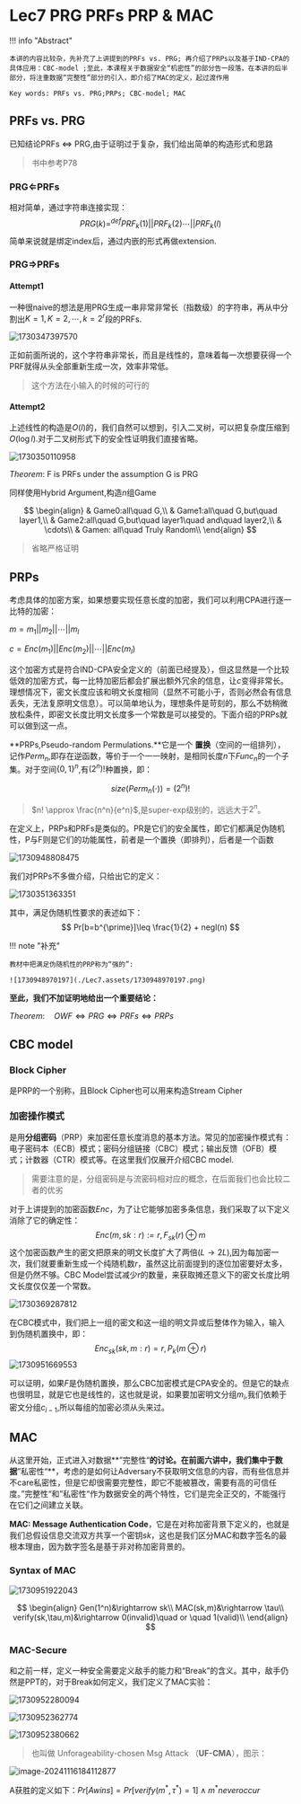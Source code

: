 # Lec7 PRG PRFs PRP & MAC

!!! info "Abstract"

    本讲的内容比较杂，先补充了上讲提到的PRFs vs. PRG; 再介绍了PRPs以及基于IND-CPA的具体应用：CBC-model ;至此，本课程关于数据安全“机密性”的部分告一段落，在本讲的后半部分，将注重数据“完整性”部分的引入，即介绍了MAC的定义，起过渡作用

    Key words: PRFs vs. PRG;PRPs; CBC-model; MAC


## PRFs vs. PRG

已知结论PRFs $\Leftrightarrow$ PRG,由于证明过于复杂，我们给出简单的构造形式和思路

> 书中参考P78

### PRG$\Leftarrow$PRFs

相对简单，通过字符串连接实现：
$$
PRG(k)\mathop{=}^{def}PRF_k(1) \vert\vert PRF_k(2) \cdots \vert\vert PRF_k(l)
$$
简单来说就是绑定index后，通过内嵌的形式再做extension.

### PRG$\Rightarrow$PRFs

#### Attempt1

一种很naive的想法是用PRG生成一串非常非常长（指数级）的字符串，再从中分割出$K=1,K=2,\cdots ,k=2^r$段的PRFs.

![1730347397570](./Lec7.assets/1730347397570.png)

正如前面所说的，这个字符串非常长，而且是线性的，意味着每一次想要获得一个PRF就得从头全部重新生成一次，效率非常低。

> 这个方法在小输入的时候的可行的

#### Attempt2

上述线性的构造是$O(l)$的，我们自然可以想到，引入二叉树，可以把复杂度压缩到$O(\log l)$.对于二叉树形式下的安全性证明我们直接省略。

![1730350110958](./Lec7.assets/1730350110958.png)

$Theorem$: F is PRFs under the assumption G is PRG

同样使用Hybrid Argument,构造$n$组Game

$$
\begin{align}
& Game0:all\quad G,\\
& Game1:all\quad G,but\quad layer1,\\
& Game2:all\quad G,but\quad layer1\quad and\quad layer2,\\
& \cdots\\
& Gamen: all\quad Truly Random\\
\end{align}
$$

> 省略严格证明



## PRPs

考虑具体的加密方案，如果想要实现任意长度的加密，我们可以利用CPA进行逐一比特的加密：

$m=m_1\vert\vert m_2\vert\vert \cdots \vert\vert m_l$

$c=Enc(m_1)\vert\vert Enc(m_2)\vert\vert \cdots \vert\vert Enc(m_l)$

这个加密方式是符合IND-CPA安全定义的（前面已经提及），但这显然是一个比较低效的加密方式，每一比特加密后都会扩展出额外冗余的信息，让$c$变得非常长。理想情况下，密文长度应该和明文长度相同（显然不可能小于，否则必然会有信息丢失，无法复原明文信息）。可以简单地认为，理想条件是苛刻的，那么不妨稍微放松条件，即密文长度比明文长度多一个常数是可以接受的。下面介绍的PRPs就可以做到这一点。

**PRPs,Pseudo-random Permulations.**它是一个 **置换**（空间的一组排列），记作$Perm_n$,即存在逆函数，等价于一个一一映射，是相同长度$n$下$Func_n$的一个子集。对于空间$\{0,1\}^n$,有$(2^n)!$种置换，即：


$$
size(Perm_n(\cdot))=(2^n)!
$$


> $n! \approx \frac{n^n}{e^n}$,是super-exp级别的，远远大于$2^n$。

在定义上，PRPs和PRFs是类似的。PR是它们的安全属性，即它们都满足伪随机性，P与F则是它们的功能属性，前者是一个置换（即排列），后者是一个函数

![1730948808475](./Lec7.assets/1730948808475.png)

我们对PRPs不多做介绍，只给出它的定义：

![1730351363351](./Lec7.assets/1730351363351.png)

其中，满足伪随机性要求的表述如下：
$$
Pr[b=b^{\prime}]\leq \frac{1}{2} + negl(n)
$$

!!! note "补充"

    教材中把满足伪随机性的PRP称为“强的”:

    ![1730948970197](./Lec7.assets/1730948970197.png)

**至此，我们不加证明地给出一个重要结论：**

$Theorem:\quad OWF\Leftrightarrow PRG\Leftrightarrow PRFs\Leftrightarrow PRPs$



## CBC model

### Block Cipher

是PRP的一个别称，且Block Cipher也可以用来构造Stream Cipher

### 加密操作模式

是用**分组密码**（PRP）来加密任意长度消息的基本方法。常见的加密操作模式有：电子密码本（ECB）模式；密码分组链接（CBC）模式；输出反馈（OFB）模式；计数器（CTR）模式等。在这里我们仅展开介绍CBC model.

> 需要注意的是，分组密码是与流密码相对应的概念，在后面我们也会比较二者的优劣

对于上讲提到的加密函数$Enc$，为了让它能够加密多条信息，我们采取了以下定义消除了它的确定性：
$$
Enc(m,sk:r):=r,F_{sk}(r)\oplus m
$$
这个加密函数产生的密文把原来的明文长度扩大了两倍($L \rightarrow 2L$),因为每加密一次，我们就要重新生成一个纯随机数$r$，虽然这比前面提到的逐位加密要好太多，但是仍然不够。CBC Model尝试减少$r$的数量，来获取摊还意义下的密文长度比明文长度仅仅差一个常数。

![1730369287812](./Lec7.assets/1730369287812.png)

在CBC模式中，我们把上一组的密文和这一组的明文异或后整体作为输入，输入到伪随机置换中，即：
$$
Enc_{sk}(sk,m:r)=r,P_k(m\oplus r)
$$
![1730951669553](./Lec7.assets/1730951669553.png)

可以证明，如果$F$是伪随机置换，那么CBC加密模式是CPA安全的。但是它的缺点也很明显，就是它也是线性的，这也就是说，如果要加密明文分组$m_i$,我们依赖于密文分组$c_{i-1}$,所以每组的加密必须从头来过。



## MAC

从这里开始，正式进入对数据**”完整性“**的讨论。在前面六讲中，我们集中于数据**”私密性“**，考虑的是如何让Adversary不获取明文信息的内容，而有些信息并不care私密性，但是它却很需要完整性，即它不能被篡改，需要有高的可信任度。”完整性“和”私密性“作为数据安全的两个特性，它们是完全正交的，不能强行在它们之间建立关联。

**MAC: Message Authentication Code**，它是在对称加密背景下定义的，也就是我们总假设信息交流双方共享一个密钥$sk$，这也是我们区分MAC和数字签名的最根本理由，因为数字签名是基于非对称加密背景的。

### Syntax of MAC

![1730951922043](./Lec7.assets/1730951922043.png)


$$
\begin{align}
Gen(1^n)&\rightarrow sk\\
MAC(sk,m)&\rightarrow \tau\\ 
verify(sk,\tau,m)&\rightarrow 0(invalid)\quad or \quad 1(valid)\\
\end{align}
$$



### MAC-Secure

和之前一样，定义一种安全需要定义敌手的能力和“Break”的含义。其中，敌手仍然是PPT的，对于Break如何定义，我们定义了MAC实验：

![1730952280094](./Lec7.assets/1730952280094.png)

![1730952362774](./Lec7.assets/1730952362774.png)

![1730952380662](./Lec7.assets/1730952380662.png)

> 也叫做 Unforageability-chosen Msg Attack （**UF-CMA**），图示：

![image-20241116184112877](./Lec7.assets/image-20241116184112877.png)

A获胜的定义如下：$Pr[Awins]=Pr[verify(m^*,\tau^*)=1] \land m^*neveroccur$

